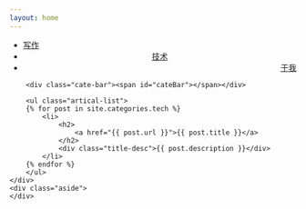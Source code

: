 ```yaml
---
layout: home
---
```


<div class="index-content tech">
    <div class="section">
        <ul class="artical-cate">
            <li><a href="/"><span>写作</span></a></li>
            <li class="on" style="text-align:center"><a href="/tech"><span>技术</span></a></li>
            <li style="text-align:right"><a href="/about.html"><span>于我</span></a></li>
        </ul>

        <div class="cate-bar"><span id="cateBar"></span></div>

        <ul class="artical-list">
        {% for post in site.categories.tech %}
            <li>
                <h2>
                    <a href="{{ post.url }}">{{ post.title }}</a>
                </h2>
                <div class="title-desc">{{ post.description }}</div>
            </li>
        {% endfor %}
        </ul>
    </div>
    <div class="aside">
    </div>
</div>
